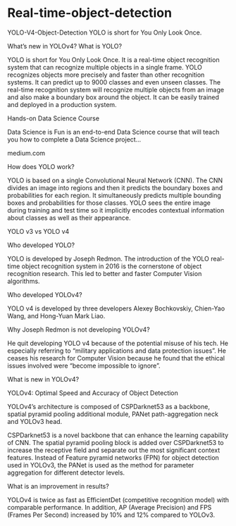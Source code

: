 # Real-time-object-detection
YOLO-V4-Object-Detection
YOLO is short for You Only Look Once.

What’s new in YOLOv4? What is YOLO?

YOLO is short for You Only Look Once. It is a real-time object recognition system that can recognize multiple objects in a single frame. YOLO recognizes objects more precisely and faster than other recognition systems. It can predict up to 9000 classes and even unseen classes. The real-time recognition system will recognize multiple objects from an image and also make a boundary box around the object. It can be easily trained and deployed in a production system.

Hands-on Data Science Course

Data Science is Fun is an end-to-end Data Science course that will teach you how to complete a Data Science project…

medium.com

How does YOLO work?

YOLO is based on a single Convolutional Neural Network (CNN). The CNN divides an image into regions and then it predicts the boundary boxes and probabilities for each region. It simultaneously predicts multiple bounding boxes and probabilities for those classes. YOLO sees the entire image during training and test time so it implicitly encodes contextual information about classes as well as their appearance.

YOLO v3 vs YOLO v4

Who developed YOLO?

YOLO is developed by Joseph Redmon. The introduction of the YOLO real-time object recognition system in 2016 is the cornerstone of object recognition research. This led to better and faster Computer Vision algorithms.

Who developed YOLOv4?

YOLO v4 is developed by three developers Alexey Bochkovskiy, Chien-Yao Wang, and Hong-Yuan Mark Liao.

Why Joseph Redmon is not developing YOLOv4?

He quit developing YOLO v4 because of the potential misuse of his tech. He especially referring to “military applications and data protection issues”. He ceases his research for Computer Vision because he found that the ethical issues involved were “become impossible to ignore”.

What is new in YOLOv4?

YOLOv4: Optimal Speed and Accuracy of Object Detection

YOLOv4’s architecture is composed of CSPDarknet53 as a backbone, spatial pyramid pooling additional module, PANet path-aggregation neck and YOLOv3 head.

CSPDarknet53 is a novel backbone that can enhance the learning capability of CNN. The spatial pyramid pooling block is added over CSPDarknet53 to increase the receptive field and separate out the most significant context features. Instead of Feature pyramid networks (FPN) for object detection used in YOLOv3, the PANet is used as the method for parameter aggregation for different detector levels.

What is an improvement in results?

YOLOv4 is twice as fast as EfficientDet (competitive recognition model) with comparable performance. In addition, AP (Average Precision) and FPS (Frames Per Second) increased by 10% and 12% compared to YOLOv3.
